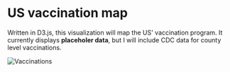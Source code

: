 # US vaccination map

Written in D3.js, this visualization will map the US' vaccination program. It currently displays **placeholer data**, but I will include CDC data for county level vaccinations.

![Vaccinations](/images/image3.png)
